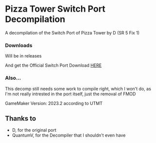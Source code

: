 # Pizza Tower Switch Port Decompilation
A decompilation of the Switch Port of Pizza Tower by D (SR 5 Fix 1)

### Downloads
Will be in releases

And get the Official Switch Port Download [HERE](https://github.com/D-Official/PizzaTowerSwitch-FMOD)

### Also...
This decomp still needs some work to compile right, which I won't do, as I'm not really intrested in the port itself, just the removal of FMOD

GameMaker Version: 2023.2 according to UTMT

## Thanks to
- D, for the original port
- QuantumV, for the Decompiler that I shouldn't even have
